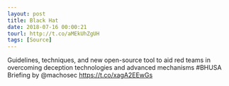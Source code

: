 ```yaml
---
layout: post
title: Black Hat
date: 2018-07-16 00:00:21
tourl: http://t.co/aMEkUhZgUH
tags: [Source]
---
```

Guidelines, techniques, and new open-source tool to aid red teams in overcoming deception technologies and advanced mechanisms #BHUSA Briefing by @machosec https://t.co/xagA2EEwGs